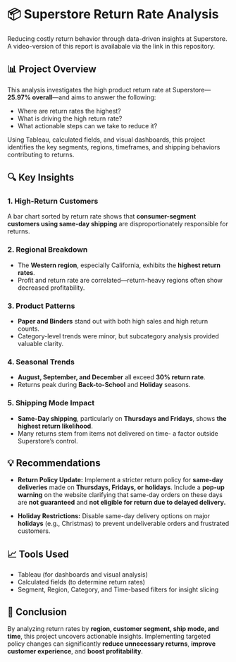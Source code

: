 # 📦 Superstore Return Rate Analysis
Reducing costly return behavior through data-driven insights at Superstore.
A video-version of this report is availabale via the link in this repository. 

## 📊 Project Overview

This analysis investigates the high product return rate at Superstore—**25.97% overall**—and aims to answer the following:

* Where are return rates the highest?
* What is driving the high return rate?
* What actionable steps can we take to reduce it?

Using Tableau, calculated fields, and visual dashboards, this project identifies the key segments, regions, timeframes, and shipping behaviors contributing to returns.

## 🔍 Key Insights

### 1. High-Return Customers

A bar chart sorted by return rate shows that **consumer-segment customers using same-day shipping** are disproportionately responsible for returns.

### 2. Regional Breakdown

* The **Western region**, especially California, exhibits the **highest return rates**.
* Profit and return rate are correlated—return-heavy regions often show decreased profitability.

### 3. Product Patterns

* **Paper and Binders** stand out with both high sales and high return counts.
* Category-level trends were minor, but subcategory analysis provided valuable clarity.

### 4. Seasonal Trends

* **August, September, and December** all exceed **30% return rate**.
* Returns peak during **Back-to-School** and **Holiday** seasons.

### 5. Shipping Mode Impact

* **Same-Day shipping**, particularly on **Thursdays and Fridays**, shows **the highest return likelihood**.
* Many returns stem from items not delivered on time- a factor outside Superstore’s control.

## 💡 Recommendations

* **Return Policy Update:**
  Implement a stricter return policy for **same-day deliveries** made on **Thursdays, Fridays, or holidays**.
  Include a **pop-up warning** on the website clarifying that same-day orders on these days are **not guaranteed** and **not eligible for return due to delayed delivery.**

* **Holiday Restrictions:**
  Disable same-day delivery options on major **holidays** (e.g., Christmas) to prevent undeliverable orders and frustrated customers.

## 📈 Tools Used

* Tableau (for dashboards and visual analysis)
* Calculated fields (to determine return rates)
* Segment, Region, Category, and Time-based filters for insight slicing

## 🧠 Conclusion

By analyzing return rates by **region, customer segment, ship mode, and time**, this project uncovers actionable insights. Implementing targeted policy changes can significantly **reduce unnecessary returns**, **improve customer experience**, and **boost profitability**.

